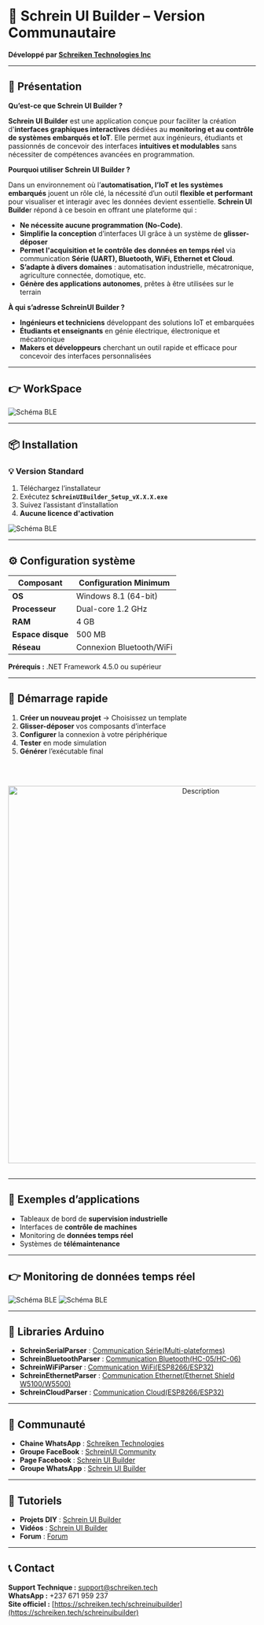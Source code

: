 # 🔸 Schrein UI Builder – Version Communautaire

**Développé par [Schreiken Technologies Inc](https://schreiken.tech)**

---

## 🎯 Présentation

**Qu’est-ce que Schrein UI Builder ?**

**Schrein UI Builder** est une application conçue pour faciliter la création d'**interfaces graphiques interactives** dédiées au **monitoring et au contrôle de systèmes embarqués et IoT**. Elle permet aux ingénieurs, étudiants et passionnés de concevoir des interfaces **intuitives et modulables** sans nécessiter de compétences avancées en programmation.

**Pourquoi utiliser Schrein UI Builder ?**

Dans un environnement où l’**automatisation, l’IoT et les systèmes embarqués** jouent un rôle clé, la nécessité d’un outil **flexible et performant** pour visualiser et interagir avec les données devient essentielle. **Schrein UI Builde**r répond à ce besoin en offrant une plateforme qui :

- **Ne nécessite aucune programmation (No-Code)**.
- **Simplifie la conception** d’interfaces UI grâce à un système de **glisser-déposer**
- **Permet l'acquisition et le contrôle des données en temps réel** via communication **Série (UART), Bluetooth, WiFi, Ethernet et Cloud**.
- **S’adapte à divers domaines** : automatisation industrielle, mécatronique, agriculture connectée, domotique, etc.
- **Génère des applications autonomes**, prêtes à être utilisées sur le terrain
 
**À qui s’adresse SchreinUI Builder ?**

- **Ingénieurs et techniciens** développant des solutions IoT et embarquées
- **Étudiants et enseignants** en génie électrique, électronique et mécatronique
- **Makers et développeurs** cherchant un outil rapide et efficace pour concevoir des interfaces personnalisées

---
## 👉 **WorkSpace**

![Schéma BLE](images/B1.jpg)

---
## 📦 Installation

### 💡 Version Standard
1. Téléchargez l’installateur
2. Exécutez **`SchreinUIBuilder_Setup_vX.X.X.exe`**
3. Suivez l’assistant d’installation
4. **Aucune licence d'activation**

![Schéma BLE](images/multiplateformes_1.png)

---

## ⚙️ Configuration système

| **Composant** | **Configuration Minimum** |
|----------------|-------------|
| **OS** | Windows 8.1 (64-bit) |
| **Processeur** | Dual-core 1.2 GHz |
| **RAM** | 4 GB |
| **Espace disque** | 500 MB |
| **Réseau** | Connexion Bluetooth/WiFi |

**Prérequis :** .NET Framework 4.5.0 ou supérieur

---

## 🔧 Démarrage rapide

1. **Créer un nouveau projet** → Choisissez un template  
2. **Glisser-déposer** vos composants d’interface  
3. **Configurer** la connexion à votre périphérique  
4. **Tester** en mode simulation  
5. **Générer** l’exécutable final

<br/><br/>
<div align="center">
  <img src="images/C2.jpg" alt="Description" width="768">
</div>
<br/>

---

## 🔹 Exemples d’applications

- Tableaux de bord de **supervision industrielle**  
- Interfaces de **contrôle de machines**  
- Monitoring de **données temps réel**  
- Systèmes de **télémaintenance**

---

## 👉 Monitoring de **données temps réel**

![Schéma BLE](images/WiFi_Protocole.PNG)
![Schéma BLE](images/F3.png)

---

## 📘 Libraries Arduino

- **SchreinSerialParser** : [Communication Série(Multi-plateformes)](https://schreiken.tech/schreinserialpaser/)
- **SchreinBluetoothParser** : [Communication Bluetooth(HC-05/HC-06)](https://schreiken.tech/schreinbluetoothparser/)
- **SchreinWiFiParser** : [Communication WiFi(ESP8266/ESP32)](https://schreiken.tech/schreinwifiparser//)
- **SchreinEthernetParser** : [Communication Ethernet(Ethernet Shield W5100/W5500)](https://schreiken.tech/schreinethernetparser/)
- **SchreinCloudParser** : [Communication Cloud(ESP8266/ESP32)](https://schreiken.tech/schreincloudparser/)

---

## 🚀 Communauté

- **Chaine WhatsApp** : [Schreiken Technologies](https://whatsapp.com/channel/0029Va8bztbAe5Vn9KEuND0O)
- **Groupe FaceBook** : [SchreinUI Community](https://web.facebook.com/groups/598820269809937)
- **Page Facebook** : [Schrein UI Builder](https://web.facebook.com/SchreinUIBuilder/)
- **Groupe WhatsApp** : [Schrein UI Builder](https://chat.whatsapp.com/LqZ1tQbRyYw9QmfWYEZTH7)
  
---

## 🚀 Tutoriels

- **Projets DIY** : [Schrein UI Builder](https://schreiken.tech/category/schreinuibuilder/)
- **Vidéos** : [Schrein UI Builder](https://www.youtube.com/@SchreinUIBuilder/)
- **Forum** : [Forum](https://schreiken.tech/forum/)

---

## 📞 Contact

**Support Technique :** support@schreiken.tech  
**WhatsApp :** +237 671 959 237  
**Site officiel :** [https://schreiken.tech/schreinuibuilder](https://schreiken.tech/schreinuibuilder)
  
